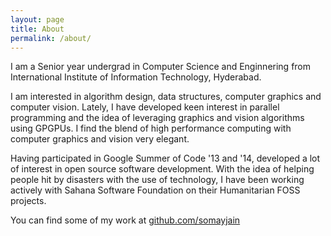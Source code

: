 ```yaml
---
layout: page
title: About
permalink: /about/
---
```


I am a Senior year undergrad in Computer Science and Enginnering from International Institute of Information Technology, Hyderabad.

I am interested in algorithm design, data structures, computer graphics and computer vision. Lately, I have developed keen interest in parallel programming and the idea of leveraging graphics and vision algorithms using GPGPUs. I find the blend of high performance computing with computer graphics and vision very elegant.

Having participated in Google Summer of Code '13 and '14, developed a lot of interest in open source software development. With the idea of helping people hit by disasters with the use of technology, I have been working actively with Sahana Software Foundation on their Humanitarian FOSS projects.

You can find some of my work at [github.com/somayjain](https://github.com/somayjain)
